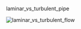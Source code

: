 laminar_vs_turbulent_pipe

![laminar_vs_turbulent_flow](https://github.com/user-attachments/assets/1af25fd7-75f3-4687-8ecb-2d24e05a7793)


